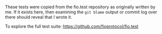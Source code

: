 These tests were copied from the fio.test repository as originally written by me. If it exists here, then examining the `git blame` output or commit log over there should reveal that I wrote it.  

To explore the full test suite: https://github.com/fioprotocol/fio.test
